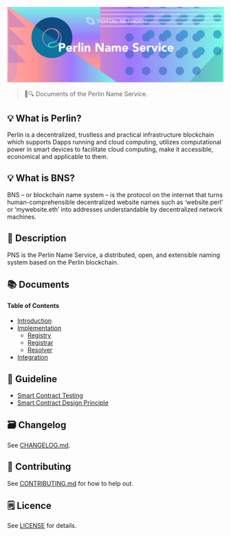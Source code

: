 ![Perlin Name Service](./assets/cover.jpg)

> 📖🔍 Documents of the Perlin Name Service.

## 💡 What is Perlin?
Perlin is a decentralized, trustless and practical infrastructure blockchain which supports Dapps running and cloud computing, utilizes computational power in smart devices to facilitate cloud computing, make it accessible, economical and applicable to them.

## 💡 What is BNS?
BNS – or blockchain name system – is the protocol on the internet that turns human-comprehensible decentralized website names such as ‘website.perl’ or ‘mywebsite.eth’ into addresses understandable by decentralized network machines.

## 📝 Description

PNS is the Perlin Name Service, a distributed, open, and extensible naming system based on the Perlin blockchain.

## 📚 Documents

#### Table of Contents
-  [Introduction](./docs/INTRODUCTION.md)
-  [Implementation](./docs/IMPLEMENTATION.md)
    - [Registry](./docs/REGISTRY.md)
    - [Registrar](./docs/REGISTRAR.md)
    - [Resolver](./docs/RESOLVER.md)
-  [Integration](./docs/INTEGRATION.md)

## 📝 Guideline
- [Smart Contract Testing](./pns/README.md)
- [Smart Contract Design Principle](./docs/SMART_CONTRACT_DESIGN_PRINCIPLE.md)

## 🗃 Changelog
See [CHANGELOG.md](./CHANGELOG.md).

## 📣 Contributing
See [CONTRIBUTING.md](./CONTRIBUTING.md) for how to help out.

## 🗒 Licence
See [LICENSE](./LICENSE) for details.
